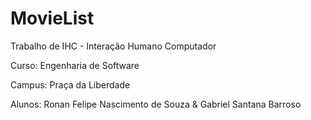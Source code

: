 # MovieList
Trabalho de IHC - Interação Humano Computador

Curso: Engenharia de Software

Campus: Praça da Liberdade

Alunos: Ronan Felipe Nascimento de Souza & Gabriel Santana Barroso



